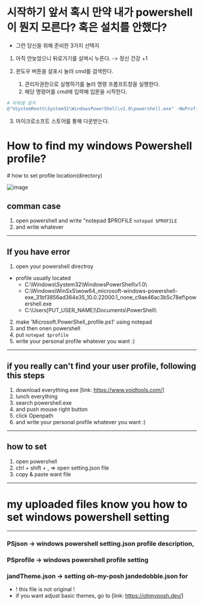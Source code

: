 # 시작하기 앞서 혹시 만약 내가 powershell이 뭔지 모른다? 혹은 설치를 안했다?

* 그런 당신을 위해 준비한 3가지 선택지
 1. 아직 안늦었으니 뒤로가기를 살며시 누른다. -> 정신 건강 +1

 2. 윈도우 버튼을 살포시 눌러 cmd를 검색한다. 
  	1. 관리자권한으로 실행하기를 눌러 명령 프롬프트창을 실행한다. 
  	2. 해당 명령어를 cmd에 입력해 입문을 시작한다. 
``` powershell 
# 파워쉘 설치
@"%SystemRoot%\System32\WindowsPowerShell\v1.0\powershell.exe" -NoProfile -InputFormat None -ExecutionPolicy Bypass -Command " [System.Net.ServicePointManager]::SecurityProtocol = 3072; iex ((New-Object System.Net.WebClient).DownloadString('https://chocolatey.org/install.ps1'))" && SET "PATH=%PATH%;%ALLUSERSPROFILE%\chocolatey\bin"
```

 3. 마이크로소프트 스토어를 통해 다운받는다. 


# How to find my windows Powershell profile?
\# how to set profile location(directory)

![image](https://user-images.githubusercontent.com/77220824/189601225-f0d7d1b6-8405-4cad-84d7-025bc68680c9.png)

## comman case
1. open powershell and write "notepad $PROFILE
` notepad $PROFILE `
2. and write whatever
---
## If you have error
1. open your powershell directroy 
* profile usually located 
  *  C:\Windows\System32\WindowsPowerShell\v1.0\
  *  C:\Windows\WinSxS\wow64_microsoft-windows-powershell-exe_31bf3856ad364e35_10.0.22000.1_none_c9ae46ac3b5c78ef\powershell.exe 
  *  C:\Users\[PUT_USER_NAME]\Documents\PowerShell\
2. make 'Microsoft.PowerShell_profile.ps1' using notepad
3. and then onen powershell
4. put ` notepad $profile `
5. write your personal profile whatever you want :)
---


## if you really can't find your user profile, following this steps
1. download everything.exe [link: https://www.voidtools.com/]
2. lunch everything
3. search powershell.exe
4. and push mouse right button 
5. click Openpath
6. and write your personal profile whatever you want :)
---

## how to set
1. open powershell
2. ctrl + shift + ,  => open setting.json file
3. copy & paste want file
--- 

# my uploaded files know you how to set windows powershell setting
---
### PSjson -> windows powershell setting.json profile description, 

### PSprofile -> windows powershell profile setting

### jandTheme.json -> setting oh-my-posh jandedobble.json for
* ! this file is not original !
* if you want adjust basic themes, go to [link: https://ohmyposh.dev/]
